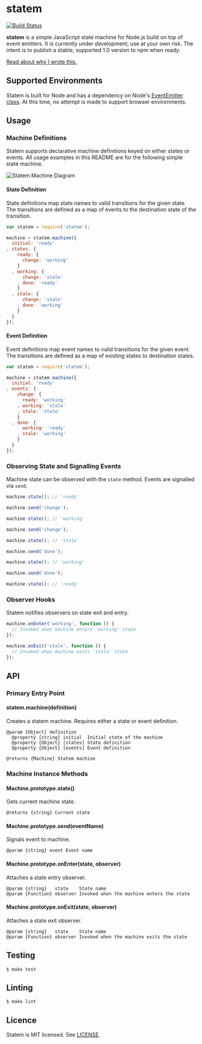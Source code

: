 # statem

[![Build Status](https://travis-ci.org/repeatingbeats/statem.png)](https://travis-ci.org/repeatingbeats/statem)

__statem__ is a simple JavaScript state machine for Node.js build on top of event emitters. It is currently under development; use at your own risk. The intent is to publish a stable, supported 1.0 version to npm when ready.

[Read about why I wrote this.](http://www.repeatingbeats.com/writings/2013/02/18/a-state-of-refactoring/)

## Supported Environments

Statem is built for Node and has a dependency on Node's [EventEmitter class](http://nodejs.org/api/events.html#events_class_events_eventemitter). At this time, no attempt is made to support browser environments.

## Usage

### Machine Definitions

Statem supports declarative machine definitions keyed on either states or events. All usage examples in this README are for the following simple state machine.

![Statem Machine Diagram](http://www.repeatingbeats.com/images/statem-271cde30.png)

#### State Definition

State definitions map state names to valid transitions for the given state. The transitions are defined as a map of events to the destination state of the transition.

```js
var statem = require('statem');

machine = statem.machine({
  initial: 'ready'
, states: {
    ready: {
      change: 'working'
    }
  , working: {
      change: 'stale'
    , done: 'ready'
    }
  , stale: {
      change: 'stale'
    , done: 'working'
    }
  }
});
```

#### Event Definition

Event definitions map event names to valid transitions for the given event. The transitions are defined as a map of existing states to destination states.

```js
var statem = require('statem');

machine = statem.machine({
  initial: 'ready'
, events: {
    change: {
      ready: 'working'
    , working: 'stale'
    , stale: 'stale'
    }
  , done: {
      working: 'ready'
    , stale: 'working'
    }
  }
});
```

### Observing State and Signalling Events

Machine state can be observed with the `state` method. Events are signalled via `send`.

```js
machine.state(); // 'ready'

machine.send('change');

machine.state(); // 'working'

machine.send('change');

machine.state(); // 'stale'

machine.send('done');

machine.state(); // 'working'

machine.send('done');

machine.state(); // 'ready'
```

### Observer Hooks

Statem notifies observers on state exit and entry.

```js
machine.onEnter('working', function () {
  // Invoked when machine enters 'working' state
});

machine.onExit('stale', function () {
  // Invoked when machine exits 'stale' state
});
```

## API

### Primary Entry Point

#### statem.machine(definition)

Creates a statem machine. Requires either a state or event definition.

    @param {Object} definition
      @property {string} initial  Initial state of the machine
      @property {Object} [states] State definition
      @property {Object} [events] Event definition

    @returns {Machine} Statem machine

### Machine Instance Methods

#### Machine.prototype.state()

Gets current machine state.

    @returns {string} Current state

#### Machine.prototype.send(eventName)

Signals event to machine.

    @param {string} event Event name

#### Machine.prototype.onEnter(state, observer)

Attaches a state entry observer.

    @param {string}   state    State name
    @param {Function} observer Invoked when the machine enters the state

#### Machine.prototype.onExit(state, observer)

Attaches a state exit observer.

    @param {string}   state    State name
    @param {Function} observer Invoked when the machine exits the state

## Testing

    $ make test

## Linting

    $ make lint

## Licence

Statem is MIT licensed. See [LICENSE](https://github.com/repeatingbeats/statem/blob/master/LICENSE).
